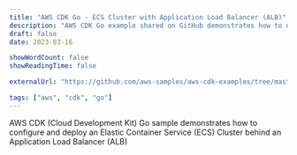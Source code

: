 ```yaml
---
title: "AWS CDK Go - ECS Cluster with Application Load Balancer (ALB)"
description: "AWS CDK Go example shared on GitHub demonstrates how to deploy an ECS cluster behind an ALB."
draft: false
date: 2023-03-16

showWordCount: false
showReadingTime: false

externalUrl: "https://github.com/aws-samples/aws-cdk-examples/tree/master/go/ecs/cluster-alb"

tags: ["aws", "cdk", "go"]
---
```


AWS CDK (Cloud Development Kit) Go sample demonstrates how to configure and deploy an Elastic Container Service (ECS) Cluster behind an Application Load Balancer (ALB)
